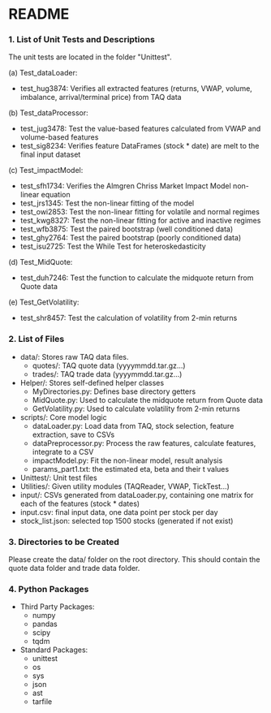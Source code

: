 README
==========

### 1. List of Unit Tests and Descriptions 

The unit tests are located in the folder "Unittest".

(a) Test_dataLoader:
- test_hug3874: Verifies all extracted features (returns, VWAP, volume, imbalance, arrival/terminal price) from TAQ data

(b) Test_dataProcessor:
- test_jug3478: Test the value-based features calculated from VWAP and volume-based features
- test_sig8234: Verifies feature DataFrames (stock * date) are melt to the final input dataset

(c) Test_impactModel:
- test_sfh1734: Verifies the Almgren Chriss Market Impact Model non-linear equation
- test_jrs1345: Test the non-linear fitting of the model
- test_owi2853: Test the non-linear fitting for volatile and normal regimes
- test_kwg8327: Test the non-linear fitting for active and inactive regimes
- test_wfb3875: Test the paired bootstrap (well conditioned data)
- test_ghy2764: Test the paired bootstrap (poorly conditioned data)
- test_isu2725: Test the While Test for heteroskedasticity

(d) Test_MidQuote:
- test_duh7246: Test the function to calculate the midquote return from Quote data

(e) Test_GetVolatility:
- test_shr8457: Test the calculation of volatility from 2-min returns

### 2. List of Files
- data/: Stores raw TAQ data files.
  - quotes/: TAQ quote data (yyyymmdd.tar.gz...)
  - trades/: TAQ trade data (yyyymmdd.tar.gz...)
- Helper/: Stores self-defined helper classes
  - MyDirectories.py: Defines base directory getters
  - MidQuote.py: Used to calculate the midquote return from Quote data
  - GetVolatility.py: Used to calculate volatility from 2-min returns
- scripts/: Core model logic
  - dataLoader.py: Load data from TAQ, stock selection, feature extraction, save to CSVs
  - dataPreprocessor.py: Process the raw features, calculate features, integrate to a CSV 
  - impactModel.py: Fit the non-linear model, result analysis
  - params_part1.txt: the estimated eta, beta and their t values
- Unittest/: Unit test files
- Utilities/: Given utility modules (TAQReader, VWAP, TickTest...)
- input/: CSVs generated from dataLoader.py, containing one matrix for each of the features (stock * dates)
- input.csv: final input data, one data point per stock per day
- stock_list.json: selected top 1500 stocks (generated if not exist)

### 3. Directories to be Created
Please create the data/ folder on the root directory. This should contain the quote data folder and trade data folder.

### 4. Python Packages
- Third Party Packages:
  - numpy
  - pandas
  - scipy
  - tqdm
- Standard Packages:
  - unittest
  - os
  - sys
  - json
  - ast
  - tarfile



